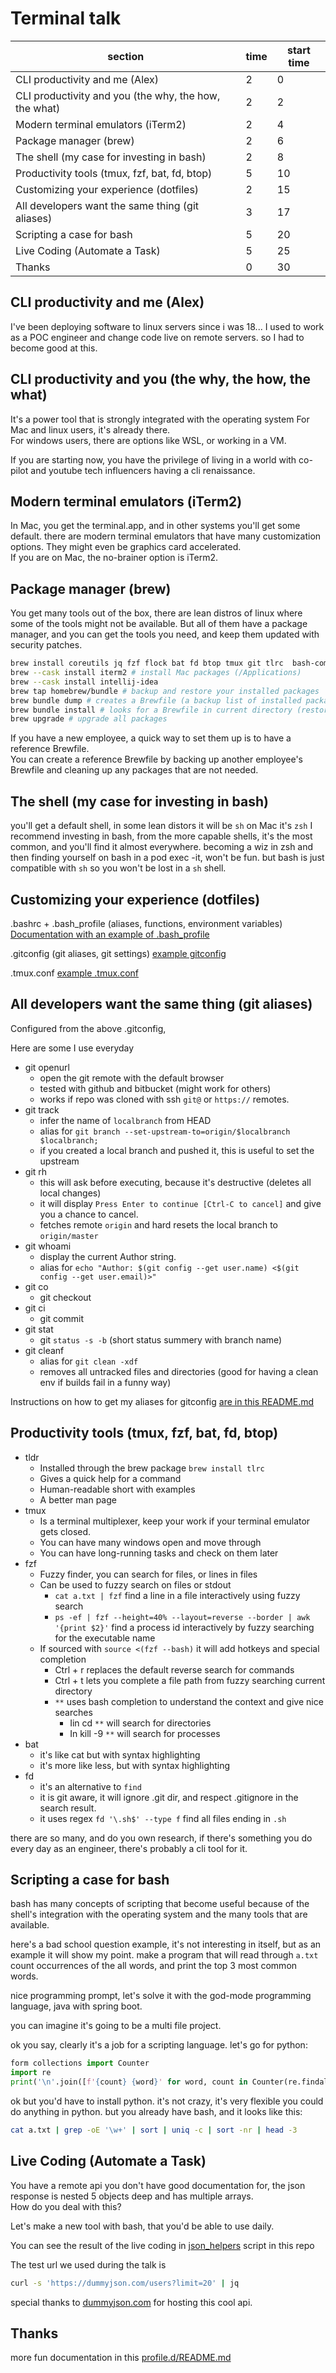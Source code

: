 # Terminal talk

| section                                               | time | start time |
|-------------------------------------------------------|------|------------|
| CLI productivity and me (Alex)                        | 2    | 0          |
| CLI productivity and you (the why, the how, the what) | 2    | 2          |
| Modern terminal emulators (iTerm2)                    | 2    | 4          |
| Package manager (brew)                                | 2    | 6          |
| The shell (my case for investing in bash)             | 2    | 8          |
| Productivity tools (tmux, fzf, bat, fd, btop)         | 5    | 10         |
| Customizing your experience (dotfiles)                | 2    | 15         |
| All developers want the same thing (git aliases)      | 3    | 17         |
| Scripting a case for bash                             | 5    | 20         |
| Live Coding (Automate a Task)                         | 5    | 25         |
| Thanks                                                | 0    | 30         |

## CLI productivity and me (Alex)
I've been deploying software to linux servers since i was 18...
I used to work as a POC engineer and change code live on remote servers. so I had to become good at this.

## CLI productivity and you (the why, the how, the what)
It's a power tool that is strongly integrated with the operating system
For Mac and linux users, it's already there.  
For windows users, there are options like WSL, or working in a VM.  

If you are starting now, you have the privilege of living in a world with co-pilot and youtube tech influencers having a cli renaissance.

## Modern terminal emulators (iTerm2)
In Mac, you get the terminal.app, and in other systems you'll get some default.
there are modern terminal emulators that have many customization options. They might even be graphics card accelerated.  
If you are on Mac, the no-brainer option is iTerm2.

## Package manager (brew)
You get many tools out of the box, there are lean distros of linux where some of the tools might not be available.
But all of them have a package manager, and you can get the tools you need, and keep them updated with security patches.

```bash
brew install coreutils jq fzf flock bat fd btop tmux git tlrc  bash-completion # install cli tools
brew --cask install iterm2 # install Mac packages (/Applications)
brew --cask install intellij-idea
brew tap homebrew/bundle # backup and restore your installed packages
brew bundle dump # creates a Brewfile (a backup list of installed packages)
brew bundle install # looks for a Brewfile in current directory (restores packages)
brew upgrade # upgrade all packages
```
If you have a new employee, a quick way to set them up is to have a reference Brewfile.  
You can create a reference Brewfile by backing up another employee's Brewfile and cleaning up any packages that are not needed.

## The shell (my case for investing in bash)
you'll get a default shell, in some lean distors it will be `sh` on Mac it's `zsh`
I recommend investing in bash, from the more capable shells, it's the most common, and you'll find it almost everywhere.
becoming a wiz in zsh and then finding yourself on bash in a pod exec -it, won't be fun.
but bash is just compatible with `sh` so you won't be lost in a `sh` shell.

## Customizing your experience (dotfiles)
.bashrc + .bash_profile (aliases, functions, environment variables) [Documentation with an example of .bash_profile](profile.d/README.md)

.gitconfig (git aliases, git settings) [example gitconfig](https://github.com/alexfeigin/devel/blob/feature/mac/gitconfig)

.tmux.conf [example .tmux.conf](https://www.google.com/search?q=.tmux.conf)

## All developers want the same thing (git aliases)

Configured from the above .gitconfig,

Here are some I use everyday
- git openurl
  - open the git remote with the default browser
  - tested with github and bitbucket (might work for others)
  - works if repo was cloned with ssh `git@` or `https://` remotes.
- git track
  - infer the name of `localbranch` from HEAD
  - alias for `git branch --set-upstream-to=origin/$localbranch $localbranch;`
  - if you created a local branch and pushed it, this is useful to set the upstream
- git rh
  - this will ask before executing, because it's destructive (deletes all local changes)
  - it will display `Press Enter to continue [Ctrl-C to cancel]` and give you a chance to cancel.
  - fetches remote `origin` and hard resets the local branch to `origin/master`
- git whoami
  - display the current Author string. 
  - alias for `echo "Author: $(git config --get user.name) <$(git config --get user.email)>"`
- git co
  - git checkout
- git ci
  - git commit
- git stat
  - git `status -s -b` (short status summery with branch name)
- git cleanf
  - alias for `git clean -xdf`
  - removes all untracked files and directories (good for having a clean env if builds fail in a funny way)

Instructions on how to get my aliases for gitconfig [are in this README.md](profile.d/README.md) 

## Productivity tools (tmux, fzf, bat, fd, btop)
* tldr
  * Installed through the brew package `brew install tlrc`
  * Gives a quick help for a command
  * Human-readable short with examples
  * A better man page
* tmux
  * Is a terminal multiplexer, keep your work if your terminal emulator gets closed.
  * You can have many windows open and move through
  * You can have long-running tasks and check on them later
* fzf
  * Fuzzy finder, you can search for files, or lines in files
  * Can be used to fuzzy search on files or stdout 
    * `cat a.txt | fzf` find a line in a file interactively using fuzzy search
    * `ps -ef | fzf --height=40% --layout=reverse --border | awk '{print $2}'` find a process id interactively by fuzzy searching for the executable name
  * If sourced with `source <(fzf --bash)` it will add hotkeys and special completion
    * Ctrl + r replaces the default reverse search for commands
    * Ctrl + t lets you complete a file path from fuzzy searching current directory
    * `**` uses bash completion to understand the context and give nice searches
      * Iin cd `**` will search for directories
      * In kill -9 `**` will search for processes
* bat
  * it's like cat but with syntax highlighting
  * it's more like less, but with syntax highlighting
* fd
  * it's an alternative to `find`
  * it is git aware, it will ignore .git dir, and respect .gitignore in the search result.
  * it uses regex `fd '\.sh$' --type f` find all files ending in `.sh`

there are so many, and do you own research, if there's something you do every day as an engineer, there's probably a cli tool for it.

## Scripting a case for bash
bash has many concepts of scripting that become useful
because of the shell's integration with the operating system and the many tools that are available.

here's a bad school question example, it's not interesting in itself, but as an example it will show my point.
make a program that will read through `a.txt` count occurrences of the all words, and print the top 3 most common words.

nice programming prompt, let's solve it with the god-mode programming language, java with spring boot.

you can imagine it's going to be a multi file project. 

ok you say, clearly it's a job for a scripting language. let's go for python:

```python
form collections import Counter
import re
print('\n'.join([f'{count} {word}' for word, count in Counter(re.findall(r'\w+', open('a.txt').read())).most_common(3)]))
```

ok but you'd have to install python. it's not crazy, it's very flexible you could do anything in python.
but you already have bash, and it looks like this:

```bash
cat a.txt | grep -oE '\w+' | sort | uniq -c | sort -nr | head -3
```

## Live Coding (Automate a Task)
You have a remote api you don't have good documentation for, the json response is nested 5 objects deep and has multiple arrays.  
How do you deal with this?

Let's make a new tool with bash, that you'd be able to use daily.

You can see the result of the live coding in [json_helpers](profile.d/json_helpers.sh) script in this repo 

The test url we used during the talk is
```bash
curl -s 'https://dummyjson.com/users?limit=20' | jq
```
special thanks to [dummyjson.com](https://dummyjson.com/) for hosting this cool api.

## Thanks

more fun documentation in this [profile.d/README.md](profile.d/README.md) 